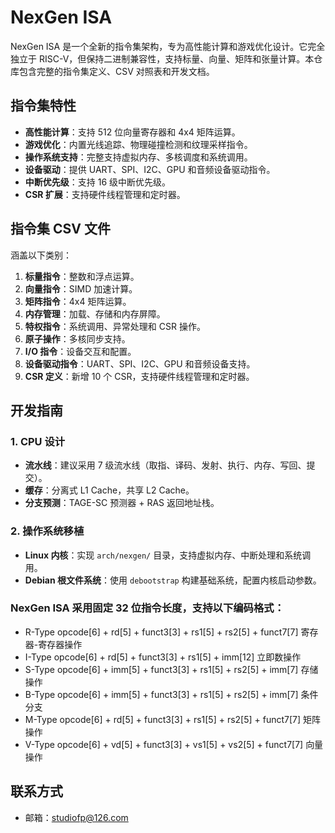 # NexGen ISA

NexGen ISA 是一个全新的指令集架构，专为高性能计算和游戏优化设计。它完全独立于 RISC-V，但保持二进制兼容性，支持标量、向量、矩阵和张量计算。本仓库包含完整的指令集定义、CSV 对照表和开发文档。

## 指令集特性

- **高性能计算**：支持 512 位向量寄存器和 4x4 矩阵运算。
- **游戏优化**：内置光线追踪、物理碰撞检测和纹理采样指令。
- **操作系统支持**：完整支持虚拟内存、多核调度和系统调用。
- **设备驱动**：提供 UART、SPI、I2C、GPU 和音频设备驱动指令。
- **中断优先级**：支持 16 级中断优先级。
- **CSR 扩展**：支持硬件线程管理和定时器。

## 指令集 CSV 文件

涵盖以下类别：

1. **标量指令**：整数和浮点运算。
2. **向量指令**：SIMD 加速计算。
3. **矩阵指令**：4x4 矩阵运算。
4. **内存管理**：加载、存储和内存屏障。
5. **特权指令**：系统调用、异常处理和 CSR 操作。
6. **原子操作**：多核同步支持。
7. **I/O 指令**：设备交互和配置。
8. **设备驱动指令**：UART、SPI、I2C、GPU 和音频设备支持。
9. **CSR 定义**：新增 10 个 CSR，支持硬件线程管理和定时器。

## 开发指南

### 1. CPU 设计

- **流水线**：建议采用 7 级流水线（取指、译码、发射、执行、内存、写回、提交）。
- **缓存**：分离式 L1 Cache，共享 L2 Cache。
- **分支预测**：TAGE-SC 预测器 + RAS 返回地址栈。

### 2. 操作系统移植

- **Linux 内核**：实现 `arch/nexgen/` 目录，支持虚拟内存、中断处理和系统调用。
- **Debian 根文件系统**：使用 `debootstrap` 构建基础系统，配置内核启动参数。

### NexGen ISA 采用固定 32 位指令长度，支持以下编码格式：
- R-Type	opcode[6] + rd[5] + funct3[3] + rs1[5] + rs2[5] + funct7[7]	 寄存器-寄存器操作
- I-Type	opcode[6] + rd[5] + funct3[3] + rs1[5] + imm[12]	立即数操作
- S-Type	opcode[6] + imm[5] + funct3[3] + rs1[5] + rs2[5] + imm[7]	存储操作
- B-Type	opcode[6] + imm[5] + funct3[3] + rs1[5] + rs2[5] + imm[7]	条件分支
- M-Type	opcode[6] + rd[5] + funct3[3] + rs1[5] + rs2[5] + funct7[7]	矩阵操作
- V-Type	opcode[6] + vd[5] + funct3[3] + vs1[5] + vs2[5] + funct7[7]	向量操作

## 联系方式

- 邮箱：studiofp@126.com
